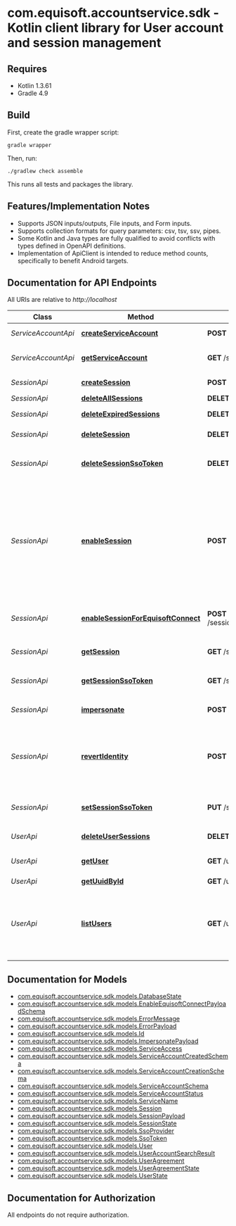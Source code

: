 # com.equisoft.accountservice.sdk - Kotlin client library for User account and session management

## Requires

* Kotlin 1.3.61
* Gradle 4.9

## Build

First, create the gradle wrapper script:

```
gradle wrapper
```

Then, run:

```
./gradlew check assemble
```

This runs all tests and packages the library.

## Features/Implementation Notes

* Supports JSON inputs/outputs, File inputs, and Form inputs.
* Supports collection formats for query parameters: csv, tsv, ssv, pipes.
* Some Kotlin and Java types are fully qualified to avoid conflicts with types defined in OpenAPI definitions.
* Implementation of ApiClient is intended to reduce method counts, specifically to benefit Android targets.

<a name="documentation-for-api-endpoints"></a>
## Documentation for API Endpoints

All URIs are relative to *http://localhost*

Class | Method | HTTP request | Description
------------ | ------------- | ------------- | -------------
*ServiceAccountApi* | [**createServiceAccount**](docs/ServiceAccountApi.md#createserviceaccount) | **POST** /serviceAccounts | Creates a new service account
*ServiceAccountApi* | [**getServiceAccount**](docs/ServiceAccountApi.md#getserviceaccount) | **GET** /serviceAccounts/{uuid} | Get detailed information about a user account.
*SessionApi* | [**createSession**](docs/SessionApi.md#createsession) | **POST** /sessions | Create a user session.
*SessionApi* | [**deleteAllSessions**](docs/SessionApi.md#deleteallsessions) | **DELETE** /sessions | Delete all sessions
*SessionApi* | [**deleteExpiredSessions**](docs/SessionApi.md#deleteexpiredsessions) | **DELETE** /sessions/expired | Delete all expired sessions.
*SessionApi* | [**deleteSession**](docs/SessionApi.md#deletesession) | **DELETE** /sessions/{uuid} | Delete a user session.
*SessionApi* | [**deleteSessionSsoToken**](docs/SessionApi.md#deletesessionssotoken) | **DELETE** /sessions/{uuid}/tokens/{tokenId} | Delete a sso token for the session for a given id/name/type
*SessionApi* | [**enableSession**](docs/SessionApi.md#enablesession) | **POST** /sessions/{uuid}/enable | Allow activation for sessions created with enable=false. This may be extended to enable specific services. Disabled sessions are not allowed to be used by first-party application (Equisoft/Connect, Equisoft/Plan).
*SessionApi* | [**enableSessionForEquisoftConnect**](docs/SessionApi.md#enablesessionforequisoftconnect) | **POST** /sessions/{uuid}/enable/EQUISOFT_CONNECT | Enable session for the Equisoft/Connect service
*SessionApi* | [**getSession**](docs/SessionApi.md#getsession) | **GET** /sessions/{uuid} | Get detailed information about a user session.
*SessionApi* | [**getSessionSsoToken**](docs/SessionApi.md#getsessionssotoken) | **GET** /sessions/{uuid}/tokens/{tokenId} | Get a stored sso token for the session
*SessionApi* | [**impersonate**](docs/SessionApi.md#impersonate) | **POST** /sessions/{uuid}/impersonate | Impersonate the given user context.
*SessionApi* | [**revertIdentity**](docs/SessionApi.md#revertidentity) | **POST** /sessions/{uuid}/revertIdentity | Revert an impersonated session to the context of the \"admin\" user who initiated the impersonation.
*SessionApi* | [**setSessionSsoToken**](docs/SessionApi.md#setsessionssotoken) | **PUT** /sessions/{uuid}/tokens/{tokenId} | Store a sso token for the session for a given id/name/type
*UserApi* | [**deleteUserSessions**](docs/UserApi.md#deleteusersessions) | **DELETE** /users/{uuid}/sessions | Delete all sessions for the user.
*UserApi* | [**getUser**](docs/UserApi.md#getuser) | **GET** /users/{uuid} | Get detailed information about a user account.
*UserApi* | [**getUuidById**](docs/UserApi.md#getuuidbyid) | **GET** /users/{id}/uuid | Find an uuid by id.
*UserApi* | [**listUsers**](docs/UserApi.md#listusers) | **GET** /users | Searches accounts that match ALL params. If no search parameters are provided, returns all users.


<a name="documentation-for-models"></a>
## Documentation for Models

 - [com.equisoft.accountservice.sdk.models.DatabaseState](docs/DatabaseState.md)
 - [com.equisoft.accountservice.sdk.models.EnableEquisoftConnectPayloadSchema](docs/EnableEquisoftConnectPayloadSchema.md)
 - [com.equisoft.accountservice.sdk.models.ErrorMessage](docs/ErrorMessage.md)
 - [com.equisoft.accountservice.sdk.models.ErrorPayload](docs/ErrorPayload.md)
 - [com.equisoft.accountservice.sdk.models.Id](docs/Id.md)
 - [com.equisoft.accountservice.sdk.models.ImpersonatePayload](docs/ImpersonatePayload.md)
 - [com.equisoft.accountservice.sdk.models.ServiceAccess](docs/ServiceAccess.md)
 - [com.equisoft.accountservice.sdk.models.ServiceAccountCreatedSchema](docs/ServiceAccountCreatedSchema.md)
 - [com.equisoft.accountservice.sdk.models.ServiceAccountCreationSchema](docs/ServiceAccountCreationSchema.md)
 - [com.equisoft.accountservice.sdk.models.ServiceAccountSchema](docs/ServiceAccountSchema.md)
 - [com.equisoft.accountservice.sdk.models.ServiceAccountStatus](docs/ServiceAccountStatus.md)
 - [com.equisoft.accountservice.sdk.models.ServiceName](docs/ServiceName.md)
 - [com.equisoft.accountservice.sdk.models.Session](docs/Session.md)
 - [com.equisoft.accountservice.sdk.models.SessionPayload](docs/SessionPayload.md)
 - [com.equisoft.accountservice.sdk.models.SessionState](docs/SessionState.md)
 - [com.equisoft.accountservice.sdk.models.SsoProvider](docs/SsoProvider.md)
 - [com.equisoft.accountservice.sdk.models.SsoToken](docs/SsoToken.md)
 - [com.equisoft.accountservice.sdk.models.User](docs/User.md)
 - [com.equisoft.accountservice.sdk.models.UserAccountSearchResult](docs/UserAccountSearchResult.md)
 - [com.equisoft.accountservice.sdk.models.UserAgreement](docs/UserAgreement.md)
 - [com.equisoft.accountservice.sdk.models.UserAgreementState](docs/UserAgreementState.md)
 - [com.equisoft.accountservice.sdk.models.UserState](docs/UserState.md)


<a name="documentation-for-authorization"></a>
## Documentation for Authorization

All endpoints do not require authorization.
